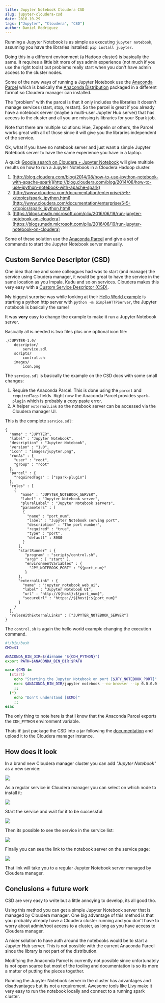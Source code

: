 ```yaml
---
title: Jupyter Notebook Cloudera CSD
slug: jupyter-cloudera-csd
date: 2016-10-29
tags: ["Jupyter", "Cloudera", "CSD"]
author: Daniel Rodriguez
---
```


Running a Jupyter Notebook is as simple as executing `jupyter notebook`, assuming you have the
libraries installed: `pip install jupyter`.

Doing this in a different environment (a Hadoop cluster) is basically the same. It requires
a little bit more of sys admin experience (not much if you use the right tools)
but problems really start when you don't have admin access to the cluster nodes.

Some of the new ways of running a Jupyter Notebook use the
[Anaconda Parcel](https://docs.continuum.io/anaconda/cloudera)
which is basically the
[Anaconda Distribution](https://www.continuum.io/downloads)
packaged in a different format so Cloudera manager can installed.

The "problem" with the parcel is that it only includes the libraries it doesn't manage services (start, stop, restart). So the parcel is great if you already have a notebook server (maybe a multi-user Jupyter Hub server) that has access to the cluster and all you are missing is libraries for your Spark job.

Note that there are multiple solutions: Hue, Zeppelin or others, the Parcel works great with
all of those since it will give you the libraries independent of the service.

Ok, what if you have no notebook server and just want a simple Jupyter Notebook server to have
the same experience you have in a laptop.

A quick
[Google search on Cloudera + Jupyter Notebook](https://www.google.com/search?q=cloudera+jupyter+notebook)
will give multiple results on how to run a Jupyter Notebook in a Cloudera Hadoop cluster.

1. [http://blog.cloudera.com/blog/2014/08/how-to-use-ipython-notebook-with-apache-spark](http://blog.cloudera.com/blog/2014/08/how-to-use-ipython-notebook-with-apache-spark)
2. [http://www.cloudera.com/documentation/enterprise/5-5-x/topics/spark_ipython.html](http://www.cloudera.com/documentation/enterprise/5-5-x/topics/spark_ipython.html)
3. [https://blogs.msdn.microsoft.com/pliu/2016/06/19/run-jupyter-notebook-on-cloudera](https://blogs.msdn.microsoft.com/pliu/2016/06/19/run-jupyter-notebook-on-cloudera)

Some of these solution use the [Anaconda Parcel](https://docs.continuum.io/anaconda/cloudera)
and give a set of commands to start the Jupyter Notebook server manually.

## Custom Service Descriptor (CSD)

One idea that me and some colleagues had was to start (and manage) the service using Cloudera manager,
it would be great to have the service in the same location as you Impala, Kudu and so on services.
Cloudera makes this very easy with a
[Custom Service Descriptor (CSD)](https://github.com/cloudera/cm_ext/wiki).

My biggest surprise was while looking at their
[Hello World example](https://github.com/cloudera/cm_ext/wiki/CSD-Primer)
is starting a python http server with `python -m SimpleHTTPServer`, the Jupyter notebook is basically the same!

It was **very** easy to change the example to make it run a Jupyter Notebook server.

Basically all is needed is two files plus one optional icon file:

```plain
./JUPYTER-1.0/
    descriptor/
        service.sdl
    scripts/
        control.sh
    images/
        icon.png
```

The `service.sdl` is basically the example on the CSD docs with some small changes:

1. Require the Anaconda Parcel. This is done using the `parcel` and `requiredTags` fields.
Right now the Anaconda Parcel provides `spark-plugin` which is probably a copy paste error.
2. A helper `externalLink` so the notebook server can be accessed via the Cloudera manager UI.

This is the complete `service.sdl`:

```plain
{
  "name" : "JUPYTER",
  "label" : "Jupyter Notebook",
  "description" : "Jupyter Notebook",
  "version" : "1.0",
  "icon" : "images/jupyter.png",
  "runAs" : {
    "user" : "root",
    "group" : "root"
  },
  "parcel" : {
    "requiredTags" : ["spark-plugin"]
  },
  "roles" : [
    {
       "name" : "JUPYTER_NOTEBOOK_SERVER",
       "label" : "Jupyter Notebook server",
       "pluralLabel" : "Jupyter Notebook servers",
       "parameters" : [
        {
          "name" : "port_num",
          "label" : "Jupyter Notebook serving port",
          "description" : "The port number",
          "required" : "true",
          "type" : "port",
          "default" : 8080
        }
      ],
      "startRunner" : {
         "program" : "scripts/control.sh",
         "args" : [ "start" ],
         "environmentVariables" : {
           "JPY_NOTEBOOK_PORT" : "${port_num}"
         }
      },
      "externalLink" : {
        "name" : "jupyter_notebook_web_ui",
        "label" : "Jupyter Notebook UI",
        "url" : "http://${host}:${port_num}",
        "secureUrl" : "https://${host}:${port_num}"
      }
    }
  ],
  "rolesWithExternalLinks" : ["JUPYTER_NOTEBOOK_SERVER"]
}
```

The `control.sh` is again the hello world example changing the execution command.

```bash
#!/bin/bash
CMD=$1

ANACONDA_BIN_DIR=$(dirname "${CDH_PYTHON}")
export PATH=$ANACONDA_BIN_DIR:$PATH

case $CMD in
  (start)
    echo "Starting the Jupyter Notebook on port [$JPY_NOTEBOOK_PORT]"
    exec $ANACONDA_BIN_DIR/jupyter notebook --no-browser --ip 0.0.0.0 --port $JPY_NOTEBOOK_PORT
    ;;
  (*)
    echo "Don't understand [$CMD]"
    ;;
esac
```

The only thing to note here is that I know that the Anaconda Parcel exports the `CDH_PYTHON` environment variable.

Thats it! just package the CSD into a jar following the
[documentation](https://github.com/cloudera/cm_ext/wiki/CSD-Primer)
and upload it to the Cloudera manager instance.

## How does it look

In a brand new Cloudera manager cluster you can add *"Jupyter Notebook"* as a new service:

![](/blog/2016/10/jupyter-cloudera-csd/add-service.png)

As a regular service in Cloudera manager you can select on which node to install it:

![](/blog/2016/10/jupyter-cloudera-csd/add-service-role.png)

Start the service and wait for it to be successful:

![](/blog/2016/10/jupyter-cloudera-csd/start-service.png)

Then its possible to see the service in the service list:

![](/blog/2016/10/jupyter-cloudera-csd/service-list.png)

Finally you can see the link to the notebook server on the service page:

![](/blog/2016/10/jupyter-cloudera-csd/service-page.png)

That link will take you to a regular Jupyter Notebook server managed by Cloudera manager.

## Conclusions + future work

CSD are very easy to write but a little annoying to develop, its all good tho.

Using this method you can get a simple Jupyter Notebook server that is managed by Cloudera manager.
One big advantage of this method is that you probably already have a Cloudera cluster running
and you don't have to worry about admin/root access to a cluster, as long as you have access to
Cloudera manager.

A nicer solution to have auth around the notebooks would be to start a Jupyter Hub server.
This is not possible with the current Anaconda Parcel since the library is not part of the
distribution.

Modifying the Anaconda Parcel is currently not possible since unfortunately is not open source
but most of the tooling and documentation is so its more a matter of putting the pieces together.

Running the Jupyter Notebook server in the cluster has advantages and disadvantages but its not a requirement.
Awesome tools like [Livy](https://github.com/cloudera/livy) make it very easy to run the notebook locally and connect to a running spark cluster.
